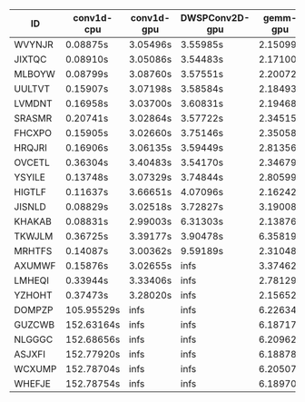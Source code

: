 |ID|conv1d-cpu|conv1d-gpu|DWSPConv2D-gpu|gemm-gpu|avg|
|-|-|-|-|-|-|
|WVYNJR|0.08875s|3.05496s|3.55985s|2.15099s|2.21364s|
|JIXTQC|0.08910s|3.05086s|3.54483s|2.17100s|2.21395s|
|MLBOYW|0.08799s|3.08760s|3.57551s|2.20072s|2.23796s|
|UULTVT|0.15907s|3.07198s|3.58584s|2.18493s|2.25045s|
|LVMDNT|0.16958s|3.03700s|3.60831s|2.19468s|2.25239s|
|SRASMR|0.20741s|3.02864s|3.57722s|2.34515s|2.28960s|
|FHCXPO|0.15905s|3.02660s|3.75146s|2.35058s|2.32192s|
|HRQJRI|0.16906s|3.06135s|3.59449s|2.81356s|2.40961s|
|OVCETL|0.36304s|3.40483s|3.54170s|2.34679s|2.41409s|
|YSYILE|0.13748s|3.07329s|3.74844s|2.80599s|2.44130s|
|HIGTLF|0.11637s|3.66651s|4.07096s|2.16242s|2.50406s|
|JISNLD|0.08829s|3.02518s|3.72827s|3.19008s|2.50795s|
|KHAKAB|0.08831s|2.99003s|6.31303s|2.13876s|2.88253s|
|TKWJLM|0.36725s|3.39177s|3.90478s|6.35819s|3.50550s|
|MRHTFS|0.14087s|3.00362s|9.59189s|2.31048s|3.76172s|
|AXUMWF|0.15876s|3.02655s|infs|3.37462s|infs|
|LMHEQI|0.33944s|3.33406s|infs|2.78129s|infs|
|YZHOHT|0.37473s|3.28020s|infs|2.15652s|infs|
|DOMPZP|105.95529s|infs|infs|6.22634s|infs|
|GUZCWB|152.63164s|infs|infs|6.18717s|infs|
|NLGGGC|152.68656s|infs|infs|6.20962s|infs|
|ASJXFI|152.77920s|infs|infs|6.18878s|infs|
|WCXUMP|152.78704s|infs|infs|6.20507s|infs|
|WHEFJE|152.78754s|infs|infs|6.18970s|infs|
